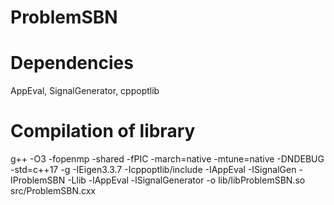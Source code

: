 # ProblemSBN

# Dependencies
AppEval, SignalGenerator, cppoptlib

# Compilation of library

g++ -O3 -fopenmp -shared -fPIC  -march=native -mtune=native  -DNDEBUG  -std=c++17  -g -IEigen3.3.7 -Icppoptlib/include -IAppEval -ISignalGen -IProblemSBN -Llib -lAppEval -lSignalGenerator -o lib/libProblemSBN.so src/ProblemSBN.cxx
